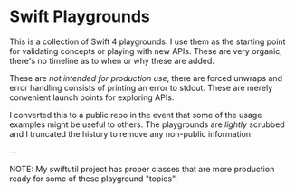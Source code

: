 # Swift Playgrounds

This is a collection of Swift 4 playgrounds. I use them as the starting point for validating concepts or playing with new APIs. These are very organic, there's no timeline as to when or why these are added.

These are _not intended for production use_, there are forced unwraps and error handling consists of printing an error to stdout. These are merely convenient launch points for exploring APIs. 

I converted this to a public repo in the event that some of the usage examples might be useful to others. The playgrounds are *lightly* scrubbed and I truncated the history to remove any non-public information.

--

NOTE: My swiftutil project has proper classes that are more production ready for some of these playground "topics".
